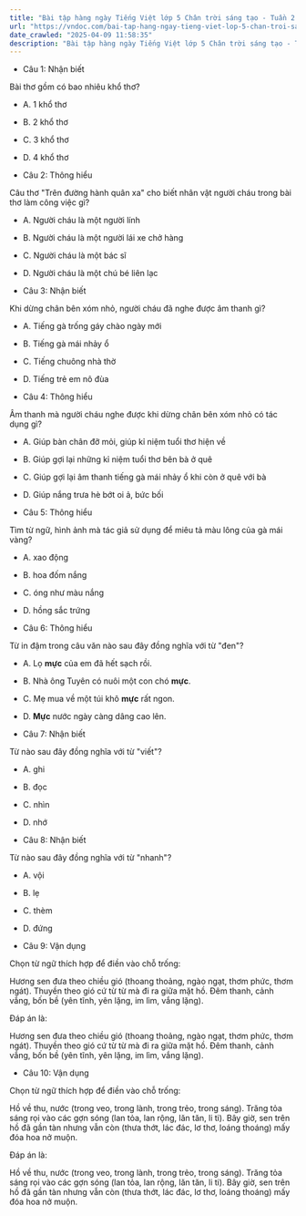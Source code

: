 ```yaml
---
title: "Bài tập hàng ngày Tiếng Việt lớp 5 Chân trời sáng tạo - Tuần 2 - Thứ 2 gồm các câu hỏi tổng hợp nội dung Đọc hiểu văn bản và Luyện từ và câu được học ở Tuần 2 trong chương trình Tiếng Việt lớp 5 Tập 1 Chân trời sáng tạo."
url: "https://vndoc.com/bai-tap-hang-ngay-tieng-viet-lop-5-chan-troi-sang-tao-tuan-2-thu-2-327251"
date_crawled: "2025-04-09 11:58:35"
description: "Bài tập hàng ngày Tiếng Việt lớp 5 Chân trời sáng tạo - Tuần 2 - Thứ 2 gồm các câu hỏi tổng hợp nội dung Đọc hiểu văn bản và Luyện từ và câu được học ở Tuần 2 trong chương trình Tiếng Việt lớp 5 Tập 1 Chân trời sáng tạo."
---
```


* Câu 1:  Nhận biết

Bài thơ gồm có bao nhiêu khổ thơ?

  * A. 1 khổ thơ 
  * B. 2 khổ thơ 
  * C. 3 khổ thơ 
  * D. 4 khổ thơ 



* Câu 2:  Thông hiểu

Câu thơ "Trên đường hành quân xa" cho biết nhân vật người cháu trong bài thơ làm công việc gì?

  * A. Người cháu là một người lính 
  * B. Người cháu là một người lái xe chở hàng 
  * C. Người cháu là một bác sĩ 
  * D. Người cháu là một chú bé liên lạc 



* Câu 3:  Nhận biết

Khi dừng chân bên xóm nhỏ, người cháu đã nghe được âm thanh gì?

  * A. Tiếng gà trống gáy chào ngày mới 
  * B. Tiếng gà mái nhảy ổ 
  * C. Tiếng chuông nhà thờ 
  * D. Tiếng trẻ em nô đùa 



* Câu 4:  Thông hiểu

Âm thanh mà người cháu nghe được khi dừng chân bên xóm nhỏ có tác dụng gì?

  * A. Giúp bàn chân đỡ mỏi, giúp kỉ niệm tuổi thơ hiện về 
  * B. Giúp gợi lại những kỉ niệm tuổi thơ bên bà ở quê 
  * C. Giúp gợi lại âm thanh tiếng gà mái nhảy ổ khi còn ở quê với bà 
  * D. Giúp nắng trưa hè bớt oi ả, bức bối 



* Câu 5:  Thông hiểu

Tìm từ ngữ, hình ảnh mà tác giả sử dụng để miêu tả màu lông của gà mái vàng?

  * A. xao động 
  * B. hoa đốm nắng 
  * C. óng như màu nắng 
  * D. hồng sắc trứng 



* Câu 6:  Thông hiểu

Từ in đậm trong câu văn nào sau đây đồng nghĩa với từ "đen"?

  * A. Lọ **mực** của em đã hết sạch rồi. 
  * B. Nhà ông Tuyên có nuôi một con chó **mực**. 
  * C. Mẹ mua về một túi khô **mực** rất ngon. 
  * D. **Mực** nước ngày càng dâng cao lên. 



* Câu 7:  Nhận biết

Từ nào sau đây đồng nghĩa với từ "viết"?

  * A. ghi 
  * B. đọc 
  * C. nhìn 
  * D. nhớ 



* Câu 8:  Nhận biết

Từ nào sau đây đồng nghĩa với từ "nhanh"?

  * A. vội 
  * B. lẹ 
  * C. thèm 
  * D. đứng 



* Câu 9:  Vận dụng

Chọn từ ngữ thích hợp để điền vào chỗ trống:

Hương sen đưa theo chiều gió (thoang thoảng, ngào ngạt, thơm phức, thơm ngát). Thuyền theo gió cứ từ từ mà đi ra giữa mặt hồ. Đêm thanh, cảnh vắng, bốn bề (yên tĩnh, yên lặng, im lìm, vắng lặng).

Đáp án là:

Hương sen đưa theo chiều gió (thoang thoảng, ngào ngạt, thơm phức, thơm ngát). Thuyền theo gió cứ từ từ mà đi ra giữa mặt hồ. Đêm thanh, cảnh vắng, bốn bề (yên tĩnh, yên lặng, im lìm, vắng lặng).

* Câu 10:  Vận dụng

Chọn từ ngữ thích hợp để điền vào chỗ trống:

Hồ về thu, nước (trong veo, trong lành, trong trẻo, trong sáng). Trăng tỏa sáng rọi vào các gợn sóng (lan tỏa, lan rộng, lăn tăn, li ti). Bây giờ, sen trên hồ đã gần tàn nhưng vẫn còn (thưa thớt, lác đác, lơ thơ, loáng thoáng) mấy đóa hoa nở muộn.

Đáp án là:

Hồ về thu, nước (trong veo, trong lành, trong trẻo, trong sáng). Trăng tỏa sáng rọi vào các gợn sóng (lan tỏa, lan rộng, lăn tăn, li ti). Bây giờ, sen trên hồ đã gần tàn nhưng vẫn còn (thưa thớt, lác đác, lơ thơ, loáng thoáng) mấy đóa hoa nở muộn.

